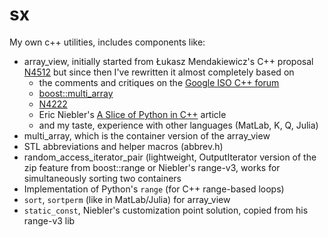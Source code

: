 # sx

My own c++ utilities, includes components like:

- array_view, initially started from Łukasz Mendakiewicz's C++ proposal [N4512](http://www.open-std.org/jtc1/sc22/wg21/docs/papers/2015/n4512.html) but since then I've rewritten it almost completely based on
  + the comments and critiques on the [Google ISO C++ forum](https://groups.google.com/a/isocpp.org/forum/#!forum/std-proposals)
  + [boost::multi_array](http://www.boost.org/doc/libs/1_59_0/libs/multi_array/doc/index.html)
  + [N4222](http://www.open-std.org/jtc1/sc22/wg21/docs/papers/2014/n4222.pdf)
  + Eric Niebler's [A Slice of Python in C++](http://ericniebler.com/2014/12/07/a-slice-of-python-in-c/) article
  + and my taste, experience with other languages (MatLab, K, Q, Julia)
- multi_array, which is the container version of the array_view
- STL abbreviations and helper macros (abbrev.h)
- random_access_iterator_pair (lightweight, OutputIterator version of the zip feature from boost::range or Niebler's range-v3, works for simultaneously sorting two containers
- Implementation of Python's `range` (for C++ range-based loops)
- `sort`, `sortperm` (like in MatLab/Julia) for array_view
- `static_const`, Niebler's customization point solution, copied from his range-v3 lib

